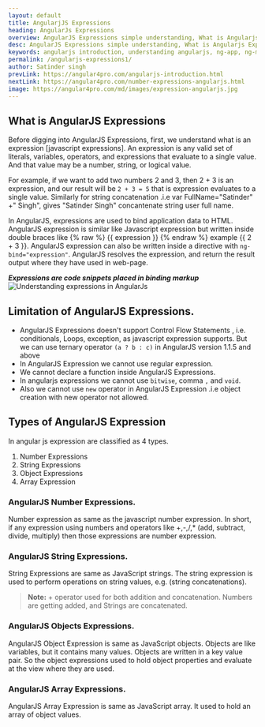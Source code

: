 ```yaml
---
layout: default
title: AngularjJS Expressions
heading: AngularJs Expressions
overview: AngularJS Expressions simple understanding, What is Angularjs Expressions, Diffrent types of AngularJS Expressions, Angularjs concatenate string, Concatenate variables in AngularJS.
desc: AngularJS Expressions simple understanding, What is Angularjs Expressions, Diffrent types of AngularJS Expressions, Angularjs concatenate string, Concatenate variables in AngularJS. 
keywords: angularjs introduction, understanding angularjs, ng-app, ng-module
permalink: /angularjs-expressions1/
author: Satinder singh
prevLink: https://angular4pro.com/angularjs-introduction.html
nextLink: https://angular4pro.com/number-expressions-angularjs.html
image: https://angular4pro.com/md/images/expression-angularjs.jpg
---
```


## <i class="fa fa-angle-double-right color"></i> What is AngularJS Expressions
Before digging into AngularJS Expressions, first, we understand what is an expression [javascript expressions]. An expression is any valid set of literals, variables, operators, and expressions that evaluate to a single value. And that value may be a number, string, or logical value. 

For example, if we want to add two numbers 2 and 3, then 2 + 3 is an expression, and our result will be `2 + 3 = 5` that is expression evaluates to a single value. Similarly for string concatenation .i.e var FullName="Satinder" +" Singh", gives "Satinder Singh" concantenate string user full name.

In AngularJS, expressions are used to bind application data to HTML. AngularJS expression is similar like Javascript expression but written inside double braces like {% raw %} {{ expression }} {% endraw %} example &#123;&#123; 2 + 3 &#125;&#125;. AngularJS expression can also be written inside a directive with `ng-bind="expression"`. AngularJS resolves the expression, and return the result output where they have used in web-page.

***Expressions are code snippets placed in binding markup***
![Understanding expressions in AngularJs](https://angular4pro.com/md/images/expression-angularjs.jpg)

## <i class="fa fa-angle-double-right color"></i> Limitation of AngularJS Expressions.
* AngularJS Expressions doesn't support Control Flow Statements , i.e. conditionals, Loops, exception, as javascript expression supports. But we can use ternary operator `(a ? b : c)` in AngularJS version 1.1.5 and above
* In AngularJS Expression we cannot use regular expression.
* We cannot declare a function inside AngularJS Expressions.
* In angularjs expressions we cannot use `bitwise`, comma `,` and `void`.
* Also we cannot use `new` operator in AngularJS Expression .i.e object creation with new operator not allowed.

##  <i class="fa fa-angle-double-right color"></i> Types of AngularJS Expression
In angular js expression are classified as 4 types.
1. Number Expressions
2. String Expressions
3. Object Expressions
4. Array Expression

###  AngularJS Number Expressions.

Number expression as same as the javascript number expression. In short, if any expression using numbers and operators like +,-,/,* (add, subtract, divide, multiply) then those expressions are number expression.

###  AngularJS String Expressions.

String Expressions are same as JavaScript strings. The string expression is used to perform operations on string values, e.g. (string concatenations).

> **Note:** + operator used for both addition and concatenation. Numbers are getting added, and Strings are concatenated.

### AngularJS Objects Expressions.
AngularJS Object Expression is same as JavaScript objects. Objects are like variables, but it contains many values. Objects are written in a key value pair. So the object expressions used to hold object properties and evaluate at the view where they are used.

### AngularJS Array Expressions.
AngularJS Array Expression is same as JavaScript array. It used to hold an array of object values.

